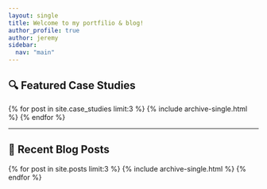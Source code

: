 ```yaml
---
layout: single
title: Welcome to my portfilio & blog!
author_profile: true
author: jeremy
sidebar:
  nav: "main"
---
```


## 🔍 Featured Case Studies

{% for post in site.case_studies limit:3 %}
  {% include archive-single.html %}
{% endfor %}

---

## 📰 Recent Blog Posts

{% for post in site.posts limit:3 %}
  {% include archive-single.html %}
{% endfor %}